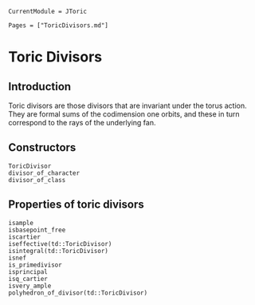 ```@meta
CurrentModule = JToric
```

```@contents
Pages = ["ToricDivisors.md"]
```


# Toric Divisors

## Introduction

Toric divisors are those divisors that are invariant under the torus action.
They are formal sums of the codimension one orbits, and these in turn
correspond to the rays of the underlying fan.


## Constructors

```@docs
ToricDivisor
divisor_of_character
divisor_of_class
```

## Properties of toric divisors

```@docs
isample
isbasepoint_free
iscartier
iseffective(td::ToricDivisor)
isintegral(td::ToricDivisor) 
isnef
is_primedivisor
isprincipal
isq_cartier
isvery_ample
polyhedron_of_divisor(td::ToricDivisor)
```

